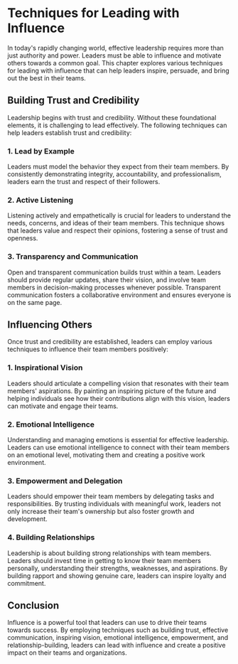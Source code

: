 Techniques for Leading with Influence
==============================================

In today's rapidly changing world, effective leadership requires more than just authority and power. Leaders must be able to influence and motivate others towards a common goal. This chapter explores various techniques for leading with influence that can help leaders inspire, persuade, and bring out the best in their teams.

Building Trust and Credibility
------------------------------

Leadership begins with trust and credibility. Without these foundational elements, it is challenging to lead effectively. The following techniques can help leaders establish trust and credibility:

### 1. Lead by Example

Leaders must model the behavior they expect from their team members. By consistently demonstrating integrity, accountability, and professionalism, leaders earn the trust and respect of their followers.

### 2. Active Listening

Listening actively and empathetically is crucial for leaders to understand the needs, concerns, and ideas of their team members. This technique shows that leaders value and respect their opinions, fostering a sense of trust and openness.

### 3. Transparency and Communication

Open and transparent communication builds trust within a team. Leaders should provide regular updates, share their vision, and involve team members in decision-making processes whenever possible. Transparent communication fosters a collaborative environment and ensures everyone is on the same page.

Influencing Others
------------------

Once trust and credibility are established, leaders can employ various techniques to influence their team members positively:

### 1. Inspirational Vision

Leaders should articulate a compelling vision that resonates with their team members' aspirations. By painting an inspiring picture of the future and helping individuals see how their contributions align with this vision, leaders can motivate and engage their teams.

### 2. Emotional Intelligence

Understanding and managing emotions is essential for effective leadership. Leaders can use emotional intelligence to connect with their team members on an emotional level, motivating them and creating a positive work environment.

### 3. Empowerment and Delegation

Leaders should empower their team members by delegating tasks and responsibilities. By trusting individuals with meaningful work, leaders not only increase their team's ownership but also foster growth and development.

### 4. Building Relationships

Leadership is about building strong relationships with team members. Leaders should invest time in getting to know their team members personally, understanding their strengths, weaknesses, and aspirations. By building rapport and showing genuine care, leaders can inspire loyalty and commitment.

Conclusion
----------

Influence is a powerful tool that leaders can use to drive their teams towards success. By employing techniques such as building trust, effective communication, inspiring vision, emotional intelligence, empowerment, and relationship-building, leaders can lead with influence and create a positive impact on their teams and organizations.
